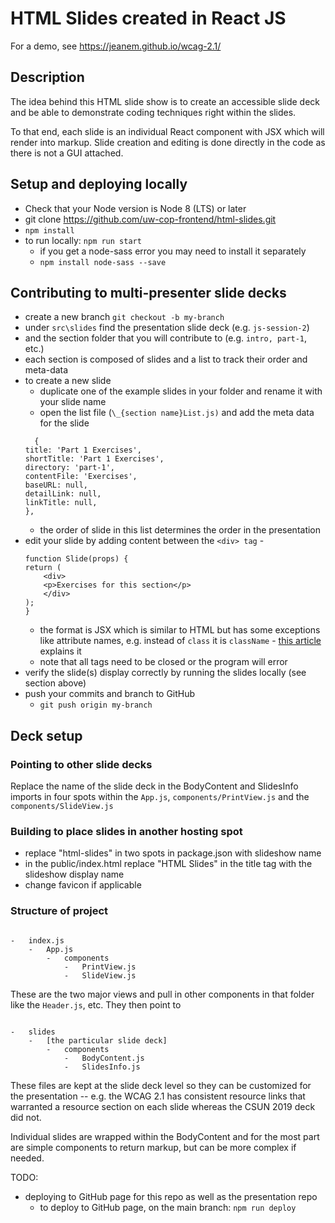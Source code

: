 # HTML Slides created in React JS

For a demo, see https://jeanem.github.io/wcag-2.1/

## Description

The idea behind this HTML slide show is to create an accessible slide deck and be able to demonstrate coding techniques right within the slides.

To that end, each slide is an individual React component with JSX which will render into markup. Slide creation and editing is done directly in the code as there is not a GUI attached.

## Setup and deploying locally

-   Check that your Node version is Node 8 (LTS) or later
-   git clone https://github.com/uw-cop-frontend/html-slides.git
-   `npm install`
-   to run locally: `npm run start`
    -   if you get a node-sass error you may need to install it separately
    -   `npm install node-sass --save`

## Contributing to multi-presenter slide decks

-   create a new branch `git checkout -b my-branch`
-   under `src\slides` find the presentation slide deck (e.g. `js-session-2`)
-   and the section folder that you will contribute to (e.g. `intro, part-1`, etc.)
-   each section is composed of slides and a list to track their order and meta-data
-   to create a new slide
    -   duplicate one of the example slides in your folder and rename it with your slide name
    -   open the list file (`\_{section name}List.js)` and add the meta data for the slide
    ```
      {
    title: 'Part 1 Exercises',
    shortTitle: 'Part 1 Exercises',
    directory: 'part-1',
    contentFile: 'Exercises',
    baseURL: null,
    detailLink: null,
    linkTitle: null,
    },
    ```
    -   the order of slide in this list determines the order in the presentation
-   edit your slide by adding content between the `<div> tag` -
    ```
    function Slide(props) {
    return (
        <div>
        <p>Exercises for this section</p>
        </div>
    );
    }
    ```
    -   the format is JSX which is similar to HTML but has some exceptions like attribute names, e.g. instead of `class` it is `className` - [this article](https://medium.com/@wilstaley/jsx-vs-html-3aeb55ed6ee4) explains it
    -   note that all tags need to be closed or the program will error
-   verify the slide(s) display correctly by running the slides locally (see section above)
-   push your commits and branch to GitHub
    -   `git push origin my-branch`

## Deck setup

### Pointing to other slide decks

Replace the name of the slide deck in the BodyContent and SlidesInfo imports in four spots within the `App.js`, `components/PrintView.js` and the `components/SlideView.js`

### Building to place slides in another hosting spot

-   replace "html-slides" in two spots in package.json with slideshow name
-   in the public/index.html replace "HTML Slides" in the title tag with the slideshow display name
-   change favicon if applicable

### Structure of project

```

-   index.js
    -   App.js
        -   components
            -   PrintView.js
            -   SlideView.js

```

These are the two major views and pull in other components in that folder like the `Header.js`, etc. They then point to

```

-   slides
    -   [the particular slide deck]
        -   components
            -   BodyContent.js
            -   SlidesInfo.js

```

These files are kept at the slide deck level so they can be customized for the presentation -- e.g. the WCAG 2.1 has consistent resource links that warranted a resource section on each slide whereas the CSUN 2019 deck did not.

Individual slides are wrapped within the BodyContent and for the most part are simple components to return markup, but can be more complex if needed.

TODO:

-   deploying to GitHub page for this repo as well as the presentation repo
    -   to deploy to GitHub page, on the main branch: `npm run deploy`

```

```
